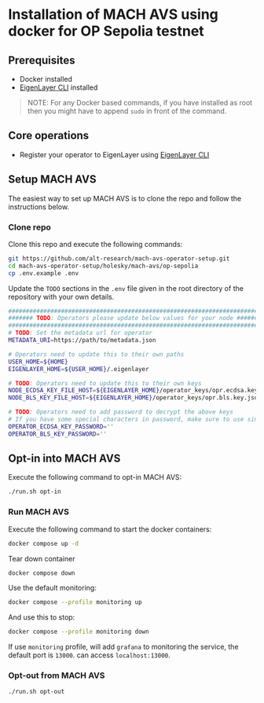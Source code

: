 # Installation of MACH AVS using docker for OP Sepolia testnet

## Prerequisites

* Docker installed
* [EigenLayer CLI](https://github.com/Layr-Labs/eigenlayer-cli) installed

> NOTE: For any Docker based commands, if you have installed as root then you might have to append `sudo` in front of the command.

## Core operations

* Register your operator to EigenLayer using [EigenLayer CLI](https://github.com/Layr-Labs/eigenlayer-cli/blob/master/README.md)

## Setup MACH AVS

The easiest way to set up MACH AVS is to clone the repo and follow the instructions below.

### Clone repo

Clone this repo and execute the following commands:

```bash
git https://github.com/alt-research/mach-avs-operator-setup.git
cd mach-avs-operator-setup/holesky/mach-avs/op-sepolia
cp .env.example .env
```

Update the `TODO` sections in the `.env` file given in the root directory of the repository with your own details.

```bash
###############################################################################
####### TODO: Operators please update below values for your node ##############
###############################################################################
# TODO: Set the metadata url for operator
METADATA_URI=https://path/to/metadata.json

# Operators need to update this to their own paths
USER_HOME=${HOME}
EIGENLAYER_HOME=${USER_HOME}/.eigenlayer

# TODO: Operators need to update this to their own keys
NODE_ECDSA_KEY_FILE_HOST=${EIGENLAYER_HOME}/operator_keys/opr.ecdsa.key.json
NODE_BLS_KEY_FILE_HOST=${EIGENLAYER_HOME}/operator_keys/opr.bls.key.json

# TODO: Operators need to add password to decrypt the above keys
# If you have some special characters in password, make sure to use single quotes
OPERATOR_ECDSA_KEY_PASSWORD=''
OPERATOR_BLS_KEY_PASSWORD=''
```

## Opt-in into MACH AVS

Execute the following command to opt-in MACH AVS:

```bash
./run.sh opt-in
```

### Run MACH AVS

Execute the following command to start the docker containers:

```bash
docker compose up -d
```

Tear down container

```bash
docker compose down
```

Use the default monitoring:

```bash
docker compose --profile monitoring up
```

And use this to stop:

```bash
docker compose --profile monitoring down
```

If use `monitoring` profile, will add `grafana` to monitoring the service, the default port is `13000`. can access `localhost:13000`.

### Opt-out from MACH AVS

```bash
./run.sh opt-out
```
